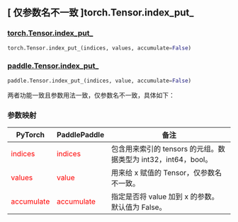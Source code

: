 ## [ 仅参数名不一致 ]torch.Tensor.index_put_
### [torch.Tensor.index_put_](https://pytorch.org/docs/stable/generated/torch.Tensor.index_put_.html#torch.Tensor.index_put_)

```python
torch.Tensor.index_put_(indices, values, accumulate=False)
```

### [paddle.Tensor.index_put_]()

```python
paddle.Tensor.index_put_(indices, value, accumulate=False)
```

两者功能一致且参数用法一致，仅参数名不一致，具体如下：

### 参数映射

| PyTorch       | PaddlePaddle | 备注                                                   |
| ------------- | ------------ | ------------------------------------------------------ |
| <font color='red'> indices </font> | <font color='red'> indices </font> | 包含用来索引的 tensors 的元组。数据类型为 int32，int64，bool。 |
| <font color='red'> values </font> | <font color='red'> value </font> | 用来给 x 赋值的 Tensor，仅参数名不一致。  |
| <font color='red'> accumulate </font> | <font color='red'> accumulate </font> | 指定是否将 value 加到 x 的参数。 默认值为 False。 |
